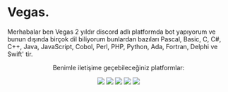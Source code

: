 # Vegas.

Merhabalar ben Vegas 2 yıldır discord adlı platformda bot yapıyorum ve bunun dışında birçok dil biliyorum bunlardan bazıları Pascal, Basic, C, C#, C++, Java, JavaScript, Cobol, Perl, PHP, Python, Ada, Fortran, Delphi ve Swift' tir.

<p align = "center">
  Benimle iletişime geçebileceğiniz platformlar:
</p>

<p align = "center">
<a href="https://twitter.com/vegasxdd" target="_blank"><img src="https://img.shields.io/badge/twitter-%231DA1F2.svg?&style=for-the-badge&logo=twitter&logoColor=white"/></a>
<a href="https://discord.com/users/786608424598503475" target="_blank"><img src="https://img.shields.io/badge/discord-r89DA.svg?&color=7289da&style=for-the-badge&logo=discord&logoColor=white"/></a>
<a href="https://www.instagram.com/vegas" target="_blank"><img src="https://img.shields.io/badge/instagram-%23E4405F.svg?&style=for-the-badge&logo=instagram&logoColor=white"/></a>
<a href="https://www.youtube.com/channel/UC-f15HY0CK-uQOR_MLg-EFg/featured" target="_blank"><img src="https://img.shields.io/badge/youtube-r89DA.svg?&color=ff0000&style=for-the-badge&logo=youtube&logoColor=white"/></a>
<a href="https://www.npmjs.com/~vegasxd"><img src="https://img.shields.io/badge/-NPM-CB3837?style=flat-square&logo=npm&logoColor=white"></a>
 </p>

